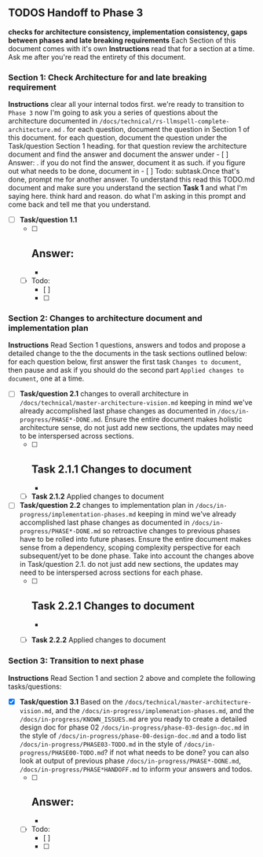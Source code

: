 ## TODOS Handoff to Phase 3 
**checks for architecture consistency, implementation consistency, gaps between phases and late breaking requirements**
Each Section of this document comes with it's own **Instructions** read that for a section at a time. Ask me after you're read the entirety of this document.

### Section 1: Check Architecture for and late breaking requirement
**Instructions** clear all your internal todos first. we're ready to transition to `Phase 3`
now I'm going to ask you a series of questions about the architecture documented in `/docs/technical/rs-llmspell-complete-architecture.md` . for each question, document the question in Section 1 of this document. for each question, document the question under the Task/question Section 1 heading. for that question review the architecture document and find the answer and document the answer under - [ ] Answer: . if you do not find the answer, document it as such. if you figure out what needs to be done, document in - [ ] Todo: subtask.Once that's done, prompt me for another answer. To understand this read this TODO.md document and make sure you understand the section **Task 1** and what I'm saying here.  think hard and reason. do what I'm asking in this prompt and come back and tell me that you understand.
- [ ] **Task/question 1.1** 
    - [ ] Answer: 
        - 
        - 
    - [ ] Todo: 
        - [ ] 
        - [ ] 

### Section 2: Changes to architecture document and implementation plan
**Instructions** Read Section 1 questions, answers and todos and propose a detailed change to the the documents in the task sections outlined below: for each question below, first answer the first task `Changes to document`, then pause and ask if you should do the second part `Applied changes to document`, one at a time.
- [ ] **Task/question 2.1** changes to overall architecture in `/docs/technical/master-architecture-vision.md` keeping in mind we've already accomplished last phase changes as documented in `/docs/in-progress/PHASE*-DONE.md`. Ensure the entire document makes holistic architecture sense, do not just add new sections, the updates may need to be interspersed across sections.
    - [ ] **Task 2.1.1** Changes to document
        - 
        - 
    - [ ] **Task 2.1.2** Applied changes to document <date>
- [ ] **Task/question 2.2** changes to implementation plan in `/docs/in-progress/implementation-phases.md` keeping in mind we've already accomplished last phase changes as documented in `/docs/in-progress/PHASE*-DONE.md` so retroactive changes to previous phases have to be rolled into future phases. Ensure the entire document makes sense from a dependency, scoping complexity perspective for each subsequent/yet to be done phase. Take into account the changes above in Task/question 2.1. do not just add new sections, the updates may need to be interspersed across sections for each phase.
    - [ ] **Task 2.2.1** Changes to document
        - 
        - 
    - [ ] **Task 2.2.2** Applied changes to document <date>


### Section 3: Transition to next phase
**Instructions** Read Section 1 and section 2 above and complete the following tasks/questions: 
- [x] **Task/question 3.1** Based on the `/docs/technical/master-architecture-vision.md`, and the `/docs/in-progress/implemenation-phases.md`, and the `/docs/in-progress/KNOWN_ISSUES.md` are you ready to create a detailed design doc for phase 02 `/docs/in-progress/phase-03-design-doc.md` in the style of `/docs/in-progress/phase-00-design-doc.md` and a todo list `/docs/in-progress/PHASE03-TODO.md` in the style of `/docs/in-progress/PHASE00-TODO.md`? if not what needs to be done? you can also look at output of previous phase `/docs/in-progress/PHASE*-DONE.md`, `/docs/in-progress/PHASE*HANDOFF.md`  to inform your answers and todos.
    - [ ] Answer: 
        - 
        - 
    - [ ] Todo: 
        - [ ] 
        - [ ] 
